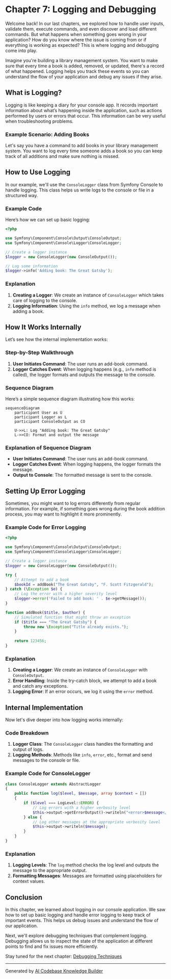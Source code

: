 # Chapter 7: Logging and Debugging

Welcome back! In our last chapters, we explored how to handle user inputs, validate them, execute commands, and even discover and load different commands. But what happens when something goes wrong in your application? How do you know where the issue is coming from or if everything is working as expected? This is where logging and debugging come into play.

Imagine you're building a library management system. You want to make sure that every time a book is added, removed, or updated, there's a record of what happened. Logging helps you track these events so you can understand the flow of your application and debug any issues if they arise.

## What is Logging?

Logging is like keeping a diary for your console app. It records important information about what’s happening inside the application, such as actions performed by users or errors that occur. This information can be very useful when troubleshooting problems.

### Example Scenario: Adding Books

Let's say you have a command to add books in your library management system. You want to log every time someone adds a book so you can keep track of all additions and make sure nothing is missed.

## How to Use Logging

In our example, we'll use the `ConsoleLogger` class from Symfony Console to handle logging. This class helps us write logs to the console or file in a structured way.

### Example Code

Here’s how we can set up basic logging:

```php
<?php

use Symfony\Component\Console\Output\ConsoleOutput;
use Symfony\Component\Console\Logger\ConsoleLogger;

// Create a logger instance
$logger = new ConsoleLogger(new ConsoleOutput());

// Log some information
$logger->info('Adding book: The Great Gatsby');
```

### Explanation

1. **Creating a Logger**: We create an instance of `ConsoleLogger` which takes care of logging to the console.
2. **Logging Information**: Using the `info` method, we log a message when adding a book.

## How It Works Internally

Let’s see how the internal implementation works:

### Step-by-Step Walkthrough

1. **User Initiates Command**: The user runs an add-book command.
2. **Logger Catches Event**: When logging happens (e.g., `info` method is called), the logger formats and outputs the message to the console.

### Sequence Diagram

Here’s a simple sequence diagram illustrating how this works:

```mermaid
sequenceDiagram
    participant User as U
    participant Logger as L
    participant ConsoleOutput as CO

    U->>L: Log "Adding book: The Great Gatsby"
    L->>CO: Format and output the message
```

### Explanation of Sequence Diagram

- **User Initiates Command**: The user runs an add-book command.
- **Logger Catches Event**: When logging happens, the logger formats the message.
- **Output to Console**: The formatted message is sent to the console.

## Setting Up Error Logging

Sometimes, you might want to log errors differently from regular information. For example, if something goes wrong during the book addition process, you may want to highlight it more prominently.

### Example Code for Error Logging

```php
<?php

use Symfony\Component\Console\Output\ConsoleOutput;
use Symfony\Component\Console\Logger\ConsoleLogger;

// Create a logger instance
$logger = new ConsoleLogger(new ConsoleOutput());

try {
    // Attempt to add a book
    $bookId = addBook("The Great Gatsby", "F. Scott Fitzgerald");
} catch (\Exception $e) {
    // Log the error with a higher severity level
    $logger->error('Failed to add book: ' . $e->getMessage());
}

function addBook($title, $author) {
    // Simulated function that might throw an exception
    if ($title === "The Great Gatsby") {
        throw new \Exception("Title already exists.");
    }
    
    return 123456;
}
```

### Explanation

1. **Creating a Logger**: We create an instance of `ConsoleLogger` with `ConsoleOutput`.
2. **Error Handling**: Inside the try-catch block, we attempt to add a book and catch any exceptions.
3. **Logging Error**: If an error occurs, we log it using the `error` method.

## Internal Implementation

Now let's dive deeper into how logging works internally:

### Code Breakdown

1. **Logger Class**: The `ConsoleLogger` class handles the formatting and output of logs.
2. **Logging Methods**: Methods like `info`, `error`, etc., format and send messages to the console or file.

### Example Code for ConsoleLogger

```php
class ConsoleLogger extends AbstractLogger
{
    public function log($level, $message, array $context = [])
    {
        if ($level === LogLevel::ERROR) {
            // Log errors with a higher verbosity level
            $this->output->getErrorOutput()->writeln("<error>$message</error>");
        } else {
            // Log other messages at the appropriate verbosity level
            $this->output->writeln($message);
        }
    }
}
```

### Explanation

1. **Logging Levels**: The `log` method checks the log level and outputs the message to the appropriate output.
2. **Formatting Messages**: Messages are formatted using placeholders for context values.

## Conclusion

In this chapter, we learned about logging in our console application. We saw how to set up basic logging and handle error logging to keep track of important events. This helps us debug issues and understand the flow of our application.

Next, we'll explore debugging techniques that complement logging. Debugging allows us to inspect the state of the application at different points to find and fix issues more efficiently.

Stay tuned for the next chapter: [Debugging Techniques](07_debugging_techniques_.md)

---

Generated by [AI Codebase Knowledge Builder](https://github.com/The-Pocket/Tutorial-Codebase-Knowledge)